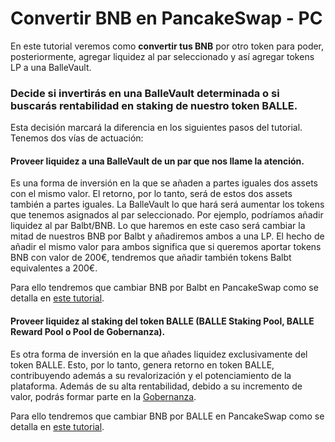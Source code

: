 # Convertir BNB en PancakeSwap - PC

En este tutorial veremos como **convertir tus BNB** por otro token para poder, posteriormente, agregar liquidez al par seleccionado y así agregar tokens LP a una BalleVault.



### Decide si invertirás en una BalleVault determinada o si buscarás rentabilidad en staking de nuestro token BALLE.

Esta decisión marcará la diferencia en los siguientes pasos del tutorial. Tenemos dos vías de actuación:



#### Proveer liquidez a una BalleVault de un par que nos llame la atención.

Es una forma de inversión en la que se añaden a partes iguales dos assets con el mismo valor. El retorno, por lo tanto, será de estos dos assets también a partes iguales. La BalleVault lo que hará será aumentar los tokens que tenemos asignados al par seleccionado. Por ejemplo, podríamos añadir liquidez al par Balbt/BNB. Lo que haremos en este caso será cambiar la mitad de nuestros BNB por Balbt y añadiremos ambos a una LP. El hecho de añadir el mismo valor para ambos significa que si queremos aportar tokens BNB con valor de 200€, tendremos que añadir también tokens Balbt equivalentes a 200€.

Para ello tendremos que cambiar BNB por Balbt en PancakeSwap como se detalla en [este tutorial](cambiar-bnb-por-otro-token-en-pancakeswap.md).



#### Proveer liquidez al staking del token BALLE \(BALLE Staking Pool, BALLE Reward Pool o Pool de Gobernanza\).

Es otra forma de inversión en la que añades liquidez exclusivamente del token BALLE. Esto, por lo tanto, genera retorno en token BALLE, contribuyendo además a su revalorización y el potenciamiento de la plataforma. Además de su alta rentabilidad, debido a su incremento de valor, podrás formar parte en la [Gobernanza](../../../../bloque-tecnico/gobernanza.md). 

Para ello tendremos que cambiar BNB por BALLE en PancakeSwap como se detalla en [este tutorial](como-comprar-el-token-balle.md).







